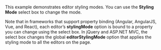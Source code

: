 This example demonstrates editor styling modes. You can use the **Styling Mode** select box to&nbsp;change the mode.

Note that in&nbsp;frameworks that support property binding (Angular, AngularJS, Vue, and React), each editor&rsquo;s **stylingMode** option is&nbsp;bound to&nbsp;a&nbsp;property you can change using the select box. In&nbsp;jQuery and ASP.NET MVC, the select box changes the global **editorStylingMode** option that applies the styling mode to&nbsp;all the editors on&nbsp;the page.